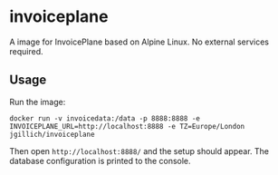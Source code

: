 # invoiceplane

A image for InvoicePlane based on Alpine Linux. No external services required.

## Usage

Run the image:

```
docker run -v invoicedata:/data -p 8888:8888 -e INVOICEPLANE_URL=http://localhost:8888 -e TZ=Europe/London jgillich/invoiceplane
```

Then open `http://localhost:8888/` and the setup should appear. The database
configuration is printed to the console.